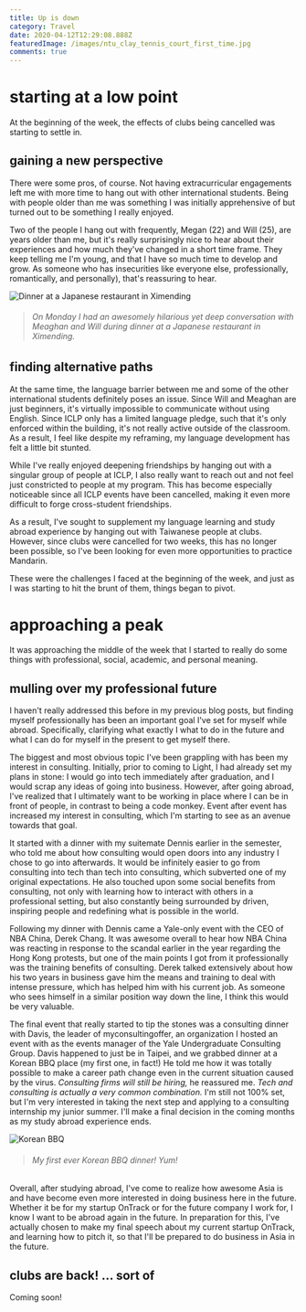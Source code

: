 ```yaml
---
title: Up is down
category: Travel
date: 2020-04-12T12:29:08.888Z
featuredImage: /images/ntu_clay_tennis_court_first_time.jpg
comments: true
---
```

# starting at a low point

At the beginning of the week, the effects of clubs being cancelled was starting to settle in. 

## gaining a new perspective

There were some pros, of course. Not having extracurricular engagements left me with more time to hang out with other international students. Being with people older than me was something I was initially apprehensive of but turned out to be something I really enjoyed. 

Two of the people I hang out with frequently, Megan (22) and Will (25), are years older than me, but it's really surprisingly nice to hear about their experiences and how much they've changed in a short time frame. They keep telling me I'm young, and that I have so much time to develop and grow. As someone who has insecurities like everyone else, professionally, romantically, and personally), that's reassuring to hear.

![Dinner at a Japanese restaurant in Ximending](/images/taiwan_deep_dinner_japanese_will_meaghan.jpg)

> ###### *On Monday I had an awesomely hilarious yet deep conversation with Meaghan and Will during dinner at a Japanese restaurant in Ximending.*

## finding alternative paths

At the same time, the language barrier between me and some of the other international students definitely poses an issue. Since Will and Meaghan are just beginners, it's virtually impossible to communicate without using English. Since ICLP only has a limited language pledge, such that it's only enforced within the building, it's not really active outside of the classroom. As a result, I feel like despite my reframing, my language development has felt a little bit stunted.

While I've really enjoyed deepening friendships by hanging out with a singular group of people at ICLP, I also really want to reach out and not feel just constricted to people at my program. This has become especially noticeable since all ICLP events have been cancelled, making it even more difficult to forge cross-student friendships. 

As a result, I've sought to supplement my language learning and study abroad experience by hanging out with Taiwanese people at clubs. However, since clubs were cancelled for two weeks, this has no longer been possible, so I've been looking for even more opportunities to practice Mandarin.

These were the challenges I faced at the beginning of the week, and just as I was starting to hit the brunt of them, things began to pivot.

# approaching a peak

It was approaching the middle of the week that I started to really do some things with professional, social, academic, and personal meaning.

## mulling over my professional future 

I haven't really addressed this before in my previous blog posts, but finding myself professionally has been an important goal I've set for myself while abroad. Specifically, clarifying what exactly I what to do in the future and what I can do for myself in the present to get myself there.

The biggest and most obvious topic I've been grappling with has been my interest in consulting. Initially, prior to coming to Light, I had already set my plans in stone: I would go into tech immediately after graduation, and I would scrap any ideas of going into business. However, after going abroad, I've realized that I ultimately want to be working in place where I can be in front of people, in contrast to being a code monkey. Event after event has increased my interest in consulting, which I'm starting to see as an avenue towards that goal.

It started with a dinner with my suitemate Dennis earlier in the semester, who told me about how consulting would open doors into any industry I chose to go into afterwards. It would be infinitely easier to go from consulting into tech than tech into consulting, which subverted one of my original expectations. He also touched upon some social benefits from consulting, not only with learning how to interact with others in a professional setting, but also constantly being surrounded by driven, inspiring people and redefining what is possible in the world.

Following my dinner with Dennis came a Yale-only event with the CEO of NBA China, Derek Chang. It was awesome overall to hear how NBA China was reacting in response to the scandal earlier in the year regarding the Hong Kong protests, but one of the main points I got from it professionally was the training benefits of consulting. Derek talked extensively about how his two years in business gave him the means and training to deal with intense pressure, which has helped him with his current job. As someone who sees himself in a similar position way down the line, I think this would be very valuable.

The final event that really started to tip the stones was a consulting dinner with Davis, the leader of myconsultingoffer, an organization I hosted an event with as the events manager of the Yale Undergraduate Consulting Group. Davis happened to just be in Taipei, and we grabbed dinner at a Korean BBQ place (my first one, in fact!) He told me how it was totally possible to make a career path change even in the current situation caused by the virus. *Consulting firms will still be hiring,* he reassured me. *Tech and consulting is actually a very common combination.* I'm still not 100% set, but I'm very interested in taking the next step and applying to a consulting internship my junior summer. I'll make a final decision in the coming months as my study abroad experience ends.

![Korean BBQ](/images/taiwan_kbbq.jpg)

> ###### *My first ever Korean BBQ dinner! Yum!*

Overall, after studying abroad, I've come to realize how awesome Asia is and have become even more interested in doing business here in the future. Whether it be for my startup OnTrack or for the future company I work for, I know I want to be abroad again in the future. In preparation for this, I've actually chosen to make my final speech about my current startup OnTrack, and learning how to pitch it, so that I'll be prepared to do business in Asia in the future.

## clubs are back! ... sort of

Coming soon!